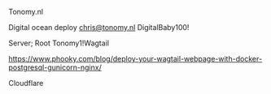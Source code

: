
Tonomy.nl

Digital ocean deploy 
chris@tonomy.nl
DigitalBaby100!

Server;
Root
Tonomy1!Wagtail


https://www.phooky.com/blog/deploy-your-wagtail-webpage-with-docker-postgresql-gunicorn-nginx/


Cloudflare